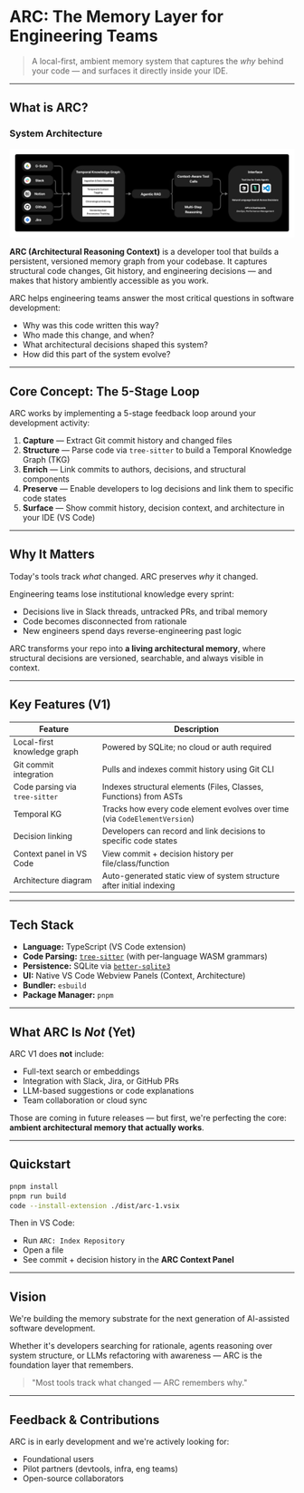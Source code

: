 # ARC: The Memory Layer for Engineering Teams

> A local-first, ambient memory system that captures the *why* behind your code — and surfaces it directly inside your IDE.

---

## What is ARC?

### System Architecture
![System Architecture](/resources/arc_diagram.png)

**ARC (Architectural Reasoning Context)** is a developer tool that builds a persistent, versioned memory graph from your codebase. It captures structural code changes, Git history, and engineering decisions — and makes that history ambiently accessible as you work.

ARC helps engineering teams answer the most critical questions in software development:

- Why was this code written this way?
- Who made this change, and when?
- What architectural decisions shaped this system?
- How did this part of the system evolve?

---

## Core Concept: The 5-Stage Loop

ARC works by implementing a 5-stage feedback loop around your development activity:

1. **Capture** — Extract Git commit history and changed files  
2. **Structure** — Parse code via `tree-sitter` to build a Temporal Knowledge Graph (TKG)  
3. **Enrich** — Link commits to authors, decisions, and structural components  
4. **Preserve** — Enable developers to log decisions and link them to specific code states  
5. **Surface** — Show commit history, decision context, and architecture in your IDE (VS Code)

---

## Why It Matters

Today's tools track *what* changed. ARC preserves *why* it changed.

Engineering teams lose institutional knowledge every sprint:
- Decisions live in Slack threads, untracked PRs, and tribal memory
- Code becomes disconnected from rationale
- New engineers spend days reverse-engineering past logic

ARC transforms your repo into **a living architectural memory**, where structural decisions are versioned, searchable, and always visible in context.

---

## Key Features (V1)

| Feature                         | Description                                                                 |
|---------------------------------|-----------------------------------------------------------------------------|
| Local-first knowledge graph  | Powered by SQLite; no cloud or auth required                               |
| Git commit integration       | Pulls and indexes commit history using Git CLI                             |
| Code parsing via `tree-sitter` | Indexes structural elements (Files, Classes, Functions) from ASTs         |
| Temporal KG                  | Tracks how every code element evolves over time (via `CodeElementVersion`)|
| Decision linking             | Developers can record and link decisions to specific code states           |
| Context panel in VS Code     | View commit + decision history per file/class/function                     |
| Architecture diagram         | Auto-generated static view of system structure after initial indexing      |

---

## Tech Stack

- **Language:** TypeScript (VS Code extension)
- **Code Parsing:** [`tree-sitter`](https://tree-sitter.github.io/) (with per-language WASM grammars)
- **Persistence:** SQLite via [`better-sqlite3`](https://github.com/WiseLibs/better-sqlite3)
- **UI:** Native VS Code Webview Panels (Context, Architecture)
- **Bundler:** `esbuild`
- **Package Manager:** `pnpm`

---

## What ARC Is *Not* (Yet)

ARC V1 does **not** include:
- Full-text search or embeddings
- Integration with Slack, Jira, or GitHub PRs
- LLM-based suggestions or code explanations
- Team collaboration or cloud sync

Those are coming in future releases — but first, we're perfecting the core: **ambient architectural memory that actually works**.

---

## Quickstart

```bash
pnpm install
pnpm run build
code --install-extension ./dist/arc-1.vsix
```

Then in VS Code:
- Run `ARC: Index Repository`
- Open a file
- See commit + decision history in the **ARC Context Panel**

---

## Vision

We're building the memory substrate for the next generation of AI-assisted software development.

Whether it's developers searching for rationale, agents reasoning over system structure, or LLMs refactoring with awareness — ARC is the foundation layer that remembers.

> "Most tools track what changed — ARC remembers why."

---

## Feedback & Contributions

ARC is in early development and we're actively looking for:
- Foundational users
- Pilot partners (devtools, infra, eng teams)
- Open-source collaborators
